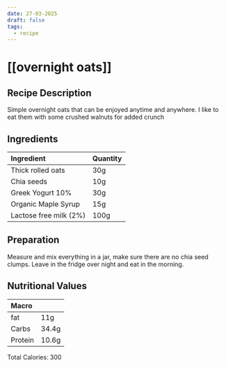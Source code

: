 ```yaml
---
date: 27-03-2025
draft: false
tags:
  - recipe
---
```

# [[overnight oats]]

## Recipe Description
Simple overnight oats that can be enjoyed anytime and anywhere. I like to eat them with some crushed walnuts for added crunch
## Ingredients
| Ingredient             | Quantity |
| :--------------------- | -------- |
| Thick rolled oats      | 30g      |
| Chia seeds             | 10g      |
| Greek Yogurt 10%       | 30g      |
| Organic Maple Syrup    | 15g      |
| Lactose free milk (2%) | 100g     |
## Preparation
Measure and mix everything in a jar, make sure there are no chia seed clumps. Leave in the fridge over night and eat in the morning. 
## Nutritional Values
| Macro   |       |
| :------ | ----- |
| fat     | 11g   |
| Carbs   | 34.4g |
| Protein | 10.6g |
Total Calories: 300

